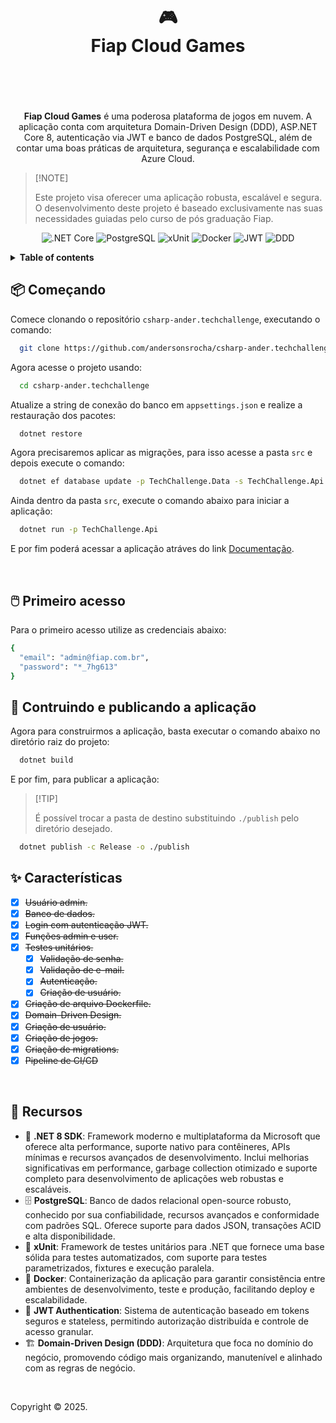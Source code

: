 <div align="center">

<h1>
  <br/>
  <br/>
  <div>🎮</div>
  <b>Fiap Cloud Games</b>
  <br/>
  <br/>
  <br/>
</h1>

**Fiap Cloud Games** é uma poderosa plataforma de jogos em nuvem. A aplicação conta com arquitetura Domain-Driven Design (DDD), ASP.NET Core 8, autenticação via JWT e banco de dados PostgreSQL, além de contar uma boas práticas de arquitetura, segurança e escalabilidade com Azure Cloud.

</div>

> \[!NOTE]
>
> Este projeto visa oferecer uma aplicação robusta, escalável e segura. O desenvolvimento deste projeto é baseado exclusivamente nas suas necessidades guiadas pelo curso de pós graduação Fiap.

<div align="center">

![.NET Core](https://img.shields.io/badge/.NET%20Core-8.0-512BD4?style=flat&logo=dotnet&logoColor=white)
![PostgreSQL](https://img.shields.io/badge/PostgreSQL-316192?style=flat&logo=postgresql&logoColor=white)
![xUnit](https://img.shields.io/badge/xUnit-512BD4?style=flat&logo=.net&logoColor=white)
![Docker](https://img.shields.io/badge/Docker-2496ED?style=flat&logo=docker&logoColor=white)
![JWT](https://img.shields.io/badge/JWT-000000?style=flat&logo=jsonwebtokens&logoColor=white)
![DDD](https://img.shields.io/badge/DDD-Domain--Driven%20Design-FF6B6B?style=flat)

</div>

<details>

<summary>
  <b>Table of contents</b>
</summary>

#### TOC

- [📦 Começando](#-começando)
- [🖱️ Primeiro acesso](#-primeiro-acesso)
- [🚧 Contruindo e publicando a aplicação](#-contruindo-e-publicando-a-aplicação)
- [✨ Características](#-características)
- [🚀 Recursos](#-recursos)

####

</details>

## 📦 Começando

Comece clonando o repositório `csharp-ander.techchallenge`, executando o comando:

```bash
  git clone https://github.com/andersonsrocha/csharp-ander.techchallenge.git
```

Agora acesse o projeto usando:

```bash
  cd csharp-ander.techchallenge
```

Atualize a string de conexão do banco em `appsettings.json` e realize a restauração dos pacotes:

```bash
  dotnet restore
```

Agora precisaremos aplicar as migrações, para isso acesse a pasta `src` e depois execute o comando:

```bash
  dotnet ef database update -p TechChallenge.Data -s TechChallenge.Api
```

Ainda dentro da pasta `src`, execute o comando abaixo para iniciar a aplicação:

```bash
  dotnet run -p TechChallenge.Api
```

E por fim poderá acessar a aplicação atráves do link [Documentação](http://localhost:5167/swagger/index.html).

<br/>

## 🖱️ Primeiro acesso

Para o primeiro acesso utilize as credenciais abaixo:

```bash
{
  "email": "admin@fiap.com.br",
  "password": "*_7hg613"
}
```

## 🚧 Contruindo e publicando a aplicação

Agora para construirmos a aplicação, basta executar o comando abaixo no diretório raiz do projeto:

```bash
  dotnet build
```

E por fim, para publicar a aplicação:

> \[!TIP]
>
> É possível trocar a pasta de destino substituindo `./publish` pelo diretório desejado.

```bash
  dotnet publish -c Release -o ./publish
```

## ✨ Características

- [x] ~~Usuário admin.~~
- [x] ~~Banco de dados.~~
- [x] ~~Login com autenticação JWT.~~
- [x] ~~Funções admin e user.~~
- [x] ~~Testes unitários.~~
  - [x] ~~Validação de senha.~~
  - [x] ~~Validação de e-mail.~~
  - [x] ~~Autenticação.~~
  - [x] ~~Criação de usuário.~~
- [x] ~~Criação de arquivo Dockerfile.~~
- [x] ~~Domain-Driven Design.~~
- [x] ~~Criação de usuário.~~
- [x] ~~Criação de jogos.~~
- [x] ~~Criação de migrations.~~
- [x] ~~Pipeline de CI/CD~~

<br/>

## 🚀 Recursos

- 🎨 **.NET 8 SDK**: Framework moderno e multiplataforma da Microsoft que oferece alta performance, suporte nativo para contêineres, APIs mínimas e recursos avançados de desenvolvimento. Inclui melhorias significativas em performance, garbage collection otimizado e suporte completo para desenvolvimento de aplicações web robustas e escaláveis.
- 🗄️ **PostgreSQL**: Banco de dados relacional open-source robusto, conhecido por sua confiabilidade, recursos avançados e conformidade com padrões SQL. Oferece suporte para dados JSON, transações ACID e alta disponibilidade.
- 🧪 **xUnit**: Framework de testes unitários para .NET que fornece uma base sólida para testes automatizados, com suporte para testes parametrizados, fixtures e execução paralela.
- 🐳 **Docker**: Containerização da aplicação para garantir consistência entre ambientes de desenvolvimento, teste e produção, facilitando deploy e escalabilidade.
- 🔐 **JWT Authentication**: Sistema de autenticação baseado em tokens seguros e stateless, permitindo autorização distribuída e controle de acesso granular.
- 🏗️ **Domain-Driven Design (DDD)**: Arquitetura que foca no domínio do negócio, promovendo código mais organizando, manutenível e alinhado com as regras de negócio.

<br/>

Copyright © 2025.
